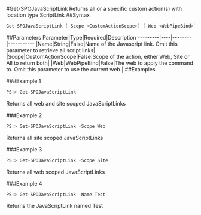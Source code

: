 #Get-SPOJavaScriptLink
Returns all or a specific custom action(s) with location type ScriptLink
##Syntax
```powershell
Get-SPOJavaScriptLink [-Scope <CustomActionScope>] [-Web <WebPipeBind>] [-Name <String>]
```


##Parameters
Parameter|Type|Required|Description
---------|----|--------|-----------
|Name|String|False|Name of the Javascript link. Omit this parameter to retrieve all script links|
|Scope|CustomActionScope|False|Scope of the action, either Web, Site or All to return both|
|Web|WebPipeBind|False|The web to apply the command to. Omit this parameter to use the current web.|
##Examples

###Example 1
```powershell
PS:> Get-SPOJavaScriptLink
```
Returns all web and site scoped JavaScriptLinks

###Example 2
```powershell
PS:> Get-SPOJavaScriptLink -Scope Web
```
Returns all site scoped JavaScriptLinks

###Example 3
```powershell
PS:> Get-SPOJavaScriptLink -Scope Site
```
Returns all web scoped JavaScriptLinks

###Example 4
```powershell
PS:> Get-SPOJavaScriptLink -Name Test
```
Returns the JavaScriptLink named Test
